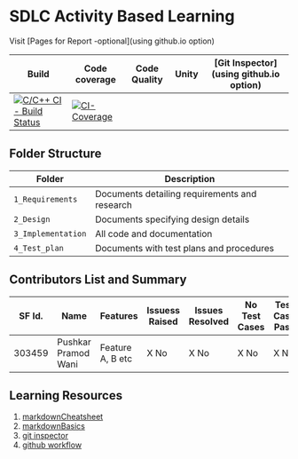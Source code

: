 # SDLC Activity Based Learning

Visit [Pages for Report -optional](using github.io option)

Build | Code coverage | Code Quality | Unity | [Git Inspector](using github.io option)
------|-----|-----|-------|--------------
[![C/C++ CI - Build Status](https://github.com/2015pushkar/C-mini-Project-303459-LTTS/actions/workflows/c-cpp.yml/badge.svg)](https://github.com/2015pushkar/C-mini-Project-303459-LTTS/actions/workflows/c-cpp.yml) | [![CI-Coverage](https://github.com/2015pushkar/C-mini-Project-303459-LTTS/actions/workflows/gcov.yml/badge.svg)](https://github.com/2015pushkar/C-mini-Project-303459-LTTS/actions/workflows/gcov.yml)


## Folder Structure
Folder             | Description
-------------------| -----------------------------------------
`1_Requirements`   | Documents detailing requirements and research
`2_Design`         | Documents specifying design details
`3_Implementation` | All code and documentation
`4_Test_plan`      | Documents with test plans and procedures

## Contributors List and Summary

SF Id. |  Name   |    Features    | Issuess Raised |Issues Resolved|No Test Cases|Test Case Pass
-------|---------|----------------|----------------|---------------|-------------|--------------
303459 | Pushkar Pramod Wani  | Feature A, B etc    | X No     | X No   |X No   |X No     
     
## Learning Resources
1. [markdownCheatsheet](https://github.com/adam-p/markdown-here/wiki/Markdown-Cheatsheet)
2. [markdownBasics](https://guides.github.com/features/mastering-markdown/)
3. [git inspector](https://github.com/ejwa/gitinspector.git)
4. [github workflow](https://docs.github.com/en/actions/learn-github-action)




